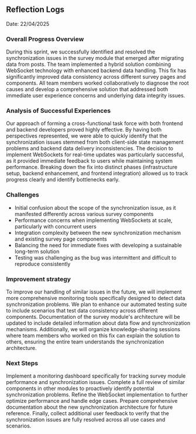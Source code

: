 ## Reflection Logs

Date: 22/04/2025

### Overall Progress Overview

During this sprint, we successfully identified and resolved the synchronization issues in the survey module that emerged after migrating data from posts. The team implemented a hybrid solution combining WebSocket technology with enhanced backend data handling. This fix has significantly improved data consistency across different survey pages and components. All team members worked collaboratively to diagnose the root causes and develop a comprehensive solution that addressed both immediate user experience concerns and underlying data integrity issues.

### Analysis of Successful Experiences

Our approach of forming a cross-functional task force with both frontend and backend developers proved highly effective. By having both perspectives represented, we were able to quickly identify that the synchronization issues stemmed from both client-side state management problems and backend data delivery inconsistencies. The decision to implement WebSockets for real-time updates was particularly successful, as it provided immediate feedback to users while maintaining system performance. Breaking down the fix into distinct phases (infrastructure setup, backend enhancement, and frontend integration) allowed us to track progress clearly and identify bottlenecks early.

### Challenges

- Initial confusion about the scope of the synchronization issue, as it manifested differently across various survey components
- Performance concerns when implementing WebSockets at scale, particularly with concurrent users
- Integration complexity between the new synchronization mechanism and existing survey page components
- Balancing the need for immediate fixes with developing a sustainable long-term solution
- Testing was challenging as the bug was intermittent and difficult to reproduce consistently

### Improvement strategy

To improve our handling of similar issues in the future, we will implement more comprehensive monitoring tools specifically designed to detect data synchronization problems. We plan to enhance our automated testing suite to include scenarios that test data consistency across different components. Documentation of the survey module's architecture will be updated to include detailed information about data flow and synchronization mechanisms. Additionally, we will organize knowledge-sharing sessions where team members who worked on this fix can explain the solution to others, ensuring the entire team understands the synchronization architecture.

### Next Steps

Implement a monitoring dashboard specifically for tracking survey module performance and synchronization issues. Complete a full review of similar components in other modules to proactively identify potential synchronization problems. Refine the WebSocket implementation to further optimize performance and handle edge cases. Prepare comprehensive documentation about the new synchronization architecture for future reference. Finally, collect additional user feedback to verify that the synchronization issues are fully resolved across all use cases and scenarios.